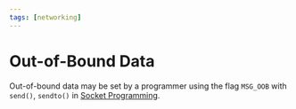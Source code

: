 ```yaml
---
tags: [networking]
---
```


# Out-of-Bound Data

Out-of-bound data may be set by a programmer using the flag `MSG_OOB` with
`send()`, `sendto()` in [Socket Programming](202202172152.md).
